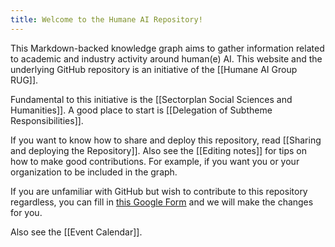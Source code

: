 ```yaml
---
title: Welcome to the Humane AI Repository!
---
```


This Markdown-backed knowledge graph aims to gather information related to academic and industry activity around human(e) AI. This website and  the underlying GitHub repository is an initiative of the [[Humane AI Group RUG]].

Fundamental to this initiative is the [[Sectorplan Social Sciences and Humanities]]. A good place to start is [[Delegation of Subtheme Responsibilities]].

If you want to know how to share and deploy this repository, read [[Sharing and deploying the Repository]]. Also see the [[Editing notes]] for tips on how to make good contributions. For example, if you want you or your organization to be included in the graph.

If you are unfamiliar with GitHub but wish to contribute to this repository regardless, you can fill in [this Google Form](https://forms.gle/fxsqpTqjsyuQKzJZ8) and we will make the changes for you.

Also see the [[Event Calendar]].


